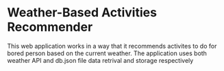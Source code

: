 # Weather-Based Activities Recommender
This web application works in a way that it recommends activites to do for bored person based on the current weather.
The application uses both weather API and db.json file data retrival and storage respectively 
